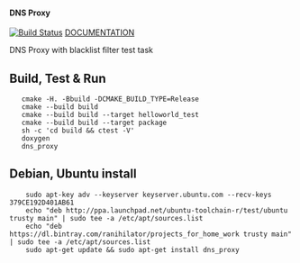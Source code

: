 #### DNS Proxy

[![Build Status](https://travis-ci.org/Ranihilator/dns_proxy.svg?branch=master)](https://travis-ci.org/Ranihilator/dns_proxy)
[DOCUMENTATION](https://ranihilator.github.io/dns_proxy/index.html)

DNS Proxy with blacklist filter test task

## Build, Test & Run
```shell
   cmake -H. -Bbuild -DCMAKE_BUILD_TYPE=Release
   cmake --build build
   cmake --build build --target helloworld_test
   cmake --build build --target package
   sh -c 'cd build && ctest -V'
   doxygen
   dns_proxy
```

## Debian, Ubuntu install
```shell
    sudo apt-key adv --keyserver keyserver.ubuntu.com --recv-keys 379CE192D401AB61
    echo "deb http://ppa.launchpad.net/ubuntu-toolchain-r/test/ubuntu trusty main" | sudo tee -a /etc/apt/sources.list
    echo "deb https://dl.bintray.com/ranihilator/projects_for_home_work trusty main" | sudo tee -a /etc/apt/sources.list
    sudo apt-get update && sudo apt-get install dns_proxy
```

